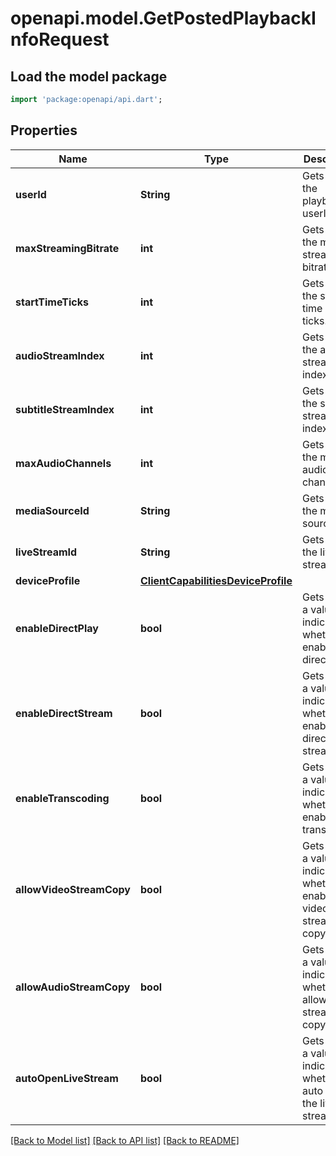# openapi.model.GetPostedPlaybackInfoRequest

## Load the model package
```dart
import 'package:openapi/api.dart';
```

## Properties
Name | Type | Description | Notes
------------ | ------------- | ------------- | -------------
**userId** | **String** | Gets or sets the playback userId. | [optional] 
**maxStreamingBitrate** | **int** | Gets or sets the max streaming bitrate. | [optional] 
**startTimeTicks** | **int** | Gets or sets the start time in ticks. | [optional] 
**audioStreamIndex** | **int** | Gets or sets the audio stream index. | [optional] 
**subtitleStreamIndex** | **int** | Gets or sets the subtitle stream index. | [optional] 
**maxAudioChannels** | **int** | Gets or sets the max audio channels. | [optional] 
**mediaSourceId** | **String** | Gets or sets the media source id. | [optional] 
**liveStreamId** | **String** | Gets or sets the live stream id. | [optional] 
**deviceProfile** | [**ClientCapabilitiesDeviceProfile**](ClientCapabilitiesDeviceProfile.md) |  | [optional] 
**enableDirectPlay** | **bool** | Gets or sets a value indicating whether to enable direct play. | [optional] 
**enableDirectStream** | **bool** | Gets or sets a value indicating whether to enable direct stream. | [optional] 
**enableTranscoding** | **bool** | Gets or sets a value indicating whether to enable transcoding. | [optional] 
**allowVideoStreamCopy** | **bool** | Gets or sets a value indicating whether to enable video stream copy. | [optional] 
**allowAudioStreamCopy** | **bool** | Gets or sets a value indicating whether to allow audio stream copy. | [optional] 
**autoOpenLiveStream** | **bool** | Gets or sets a value indicating whether to auto open the live stream. | [optional] 

[[Back to Model list]](../README.md#documentation-for-models) [[Back to API list]](../README.md#documentation-for-api-endpoints) [[Back to README]](../README.md)


